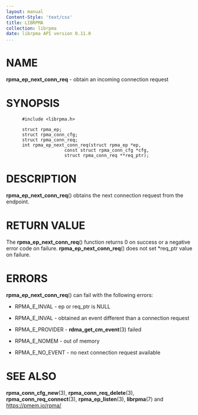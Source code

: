 ```yaml
---
layout: manual
Content-Style: 'text/css'
title: LIBRPMA
collection: librpma
date: librpma API version 0.11.0
...
```


[comment]: <> (SPDX-License-Identifier: BSD-3-Clause)
[comment]: <> (Copyright 2020-2022, Intel Corporation)

NAME
====

**rpma\_ep\_next\_conn\_req** - obtain an incoming connection request

SYNOPSIS
========

          #include <librpma.h>

          struct rpma_ep;
          struct rpma_conn_cfg;
          struct rpma_conn_req;
          int rpma_ep_next_conn_req(struct rpma_ep *ep,
                          const struct rpma_conn_cfg *cfg,
                          struct rpma_conn_req **req_ptr);

DESCRIPTION
===========

**rpma\_ep\_next\_conn\_req**() obtains the next connection request from
the endpoint.

RETURN VALUE
============

The **rpma\_ep\_next\_conn\_req**() function returns 0 on success or a
negative error code on failure. **rpma\_ep\_next\_conn\_req**() does not
set \*req\_ptr value on failure.

ERRORS
======

**rpma\_ep\_next\_conn\_req**() can fail with the following errors:

-   RPMA\_E\_INVAL - ep or req\_ptr is NULL

-   RPMA\_E\_INVAL - obtained an event different than a connection
    request

-   RPMA\_E\_PROVIDER - **rdma\_get\_cm\_event**(3) failed

-   RPMA\_E\_NOMEM - out of memory

-   RPMA\_E\_NO\_EVENT - no next connection request available

SEE ALSO
========

**rpma\_conn\_cfg\_new**(3), **rpma\_conn\_req\_delete**(3),
**rpma\_conn\_req\_connect**(3), **rpma\_ep\_listen**(3), **librpma**(7)
and https://pmem.io/rpma/
